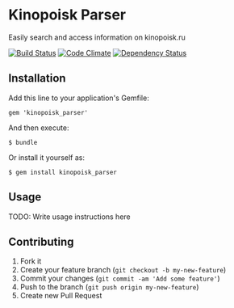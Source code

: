 # Kinopoisk Parser

Easily search and access information on kinopoisk.ru

[![Build Status](https://secure.travis-ci.org/RavWar/kinopoisk_parser.png)](http://travis-ci.org/RavWar/kinopoisk_parser)
[![Code Climate](https://codeclimate.com/github/RavWar/kinopoisk_parser.png)](https://codeclimate.com/github/RavWar/kinopoisk_parser)
[![Dependency Status](https://gemnasium.com/RavWar/kinopoisk_parser.png)](https://gemnasium.com/RavWar/kinopoisk_parser)

## Installation

Add this line to your application's Gemfile:

    gem 'kinopoisk_parser'

And then execute:

    $ bundle

Or install it yourself as:

    $ gem install kinopoisk_parser

## Usage

TODO: Write usage instructions here

## Contributing

1. Fork it
2. Create your feature branch (`git checkout -b my-new-feature`)
3. Commit your changes (`git commit -am 'Add some feature'`)
4. Push to the branch (`git push origin my-new-feature`)
5. Create new Pull Request
